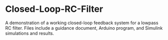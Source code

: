 # Closed-Loop-RC-Filter

A demonstration of a working closed-loop feedback system for a lowpass RC filter. Files include a guidance document, Arduino program, and Simulink simulations and results. 
